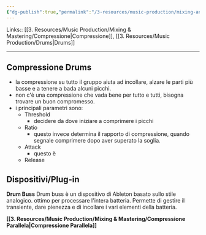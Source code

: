 ```yaml
---
{"dg-publish":true,"permalink":"/3-resources/music-production/mixing-and-mastering/compressione-drums/"}
---
```


Links:: [[3. Resources/Music Production/Mixing & Mastering/Compressione\|Compressione]], [[3. Resources/Music Production/Drums\|Drums]]

---


## Compressione Drums

- la compressione su tutto il gruppo aiuta ad incollare, alzare le parti più basse e a tenere a bada alcuni picchi.
- non c'è una compressione che vada bene per tutto e tutti, bisogna trovare un buon compromesso.
- i principali parametri sono:
	- Threshold
		- decidere da dove iniziare a comprimere i picchi
	- Ratio
		- questo invece determina il rapporto di compressione, quando segnale comprimere dopo aver superato la soglia. 
	- Attack 
		- questo è
	- Release


## Dispositivi/Plug-in

**Drum Buss**
Drum buss è un dispositivo di Ableton basato sullo stile analogico. ottimo per processare l'intera batteria. Permette di gestire il transiente, dare pienezza e di incollare i vari elementi della batteria. 


**[[3. Resources/Music Production/Mixing & Mastering/Compressione Parallela\|Compressione Parallela]]**


